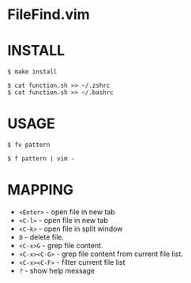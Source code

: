 
FileFind.vim
============

INSTALL
=======

    $ make install

    $ cat function.sh >> ~/.zshrc
    $ cat function.sh >> ~/.bashrc

USAGE
=====

    $ fv pattern 

    $ f pattern | vim -

MAPPING
=======

- `<Enter>` -  open file in new tab
- `<C-l>`   -  open file in new tab
- `<C-k>`   -  open file in split window
- `D`                  - delete file.
- `<C-x>G`             - grep file content.
- `<C-x><C-G>`         - grep file content from current file list.
- `<C-x><C-F>`         - filter current file list
- `?`                  - show help message


